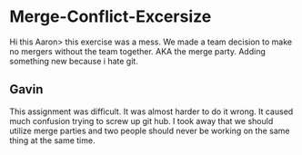 # Merge-Conflict-Excersize

Hi this Aaron> this exercise was a mess. We made a team decision to make no mergers without the team together. AKA the merge party.
Adding something new because i hate git.


## Gavin
This assignment was difficult. It was almost harder to do it wrong. It caused much confusion trying to screw up git hub. I took away that we should utilize merge parties and two people should never be working on the same thing at the same time. 

